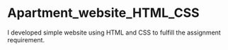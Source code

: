 # Apartment_website_HTML_CSS
 I developed simple website using HTML and CSS to fulfill the assignment requirement.
